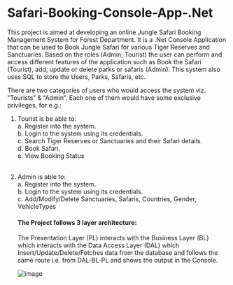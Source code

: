 # Safari-Booking-Console-App-.Net
This project is aimed at developing an online Jungle Safari Booking Management System for Forest Department. It is a .Net Console Application that can be used to Book Jungle Safari for various Tiger Reserves and Sanctuaries. Based on the roles (Admin, Tourist) the user can perform and access different features of the application such as Book the Safari (Tourist), add, update or delete parks or safaris (Admin). This system also uses SQL to store the Users, Parks, Safaris, etc.
<br />

There are two categories of users who would access the system viz. “Tourists” & “Admin”. Each one of them would have some exclusive privileges, for e.g.:
<br />
1. Tourist is be able to:
    <br />
    a. Register into the system.
    <br />
    b. Login to the system using its credentials.
    <br />
    c. Search Tiger Reserves or Sanctuaries and their Safari details.
    <br />
    d. Book Safari.
    <br />
    e. View Booking Status
    <br />
    <br/>
2. Admin is able to:
    <br />
    a. Register into the system.
    <br />
    b. Login to the system using its credentials.
    <br />
    c. Add/Modify/Delete Sanctuaries, Safaris, Countries, Gender, VehicleTypes
    <br />
    
    
    
    #### The Project follows 3 layer architecture:
    The Presentation Layer (PL) interacts with the Business Layer (BL) which interacts with the Data Access Layer (DAL) which Insert/Update/Delete/Fetches data from the database and follows the same route i.e. from DAL-BL-PL and shows the output in the Console.
    
    ![image](https://user-images.githubusercontent.com/42665547/130329187-16ff290e-fd9b-478f-a737-2769d7edb179.png)

    
